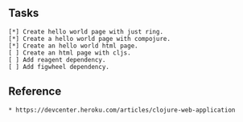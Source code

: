 ## Tasks

    [*] Create hello world page with just ring.
    [*] Create a hello world page with compojure.
    [*] Create an hello world html page.
    [ ] Create an html page with cljs.
    [ ] Add reagent dependency.
    [ ] Add figwheel dependency.

## Reference

    * https://devcenter.heroku.com/articles/clojure-web-application
